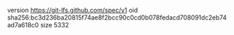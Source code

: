 version https://git-lfs.github.com/spec/v1
oid sha256:bc3d236ba20815f74ae8f2bcc90c0cd0b078fedacd708091dc2eb74ad7a618c0
size 5332
